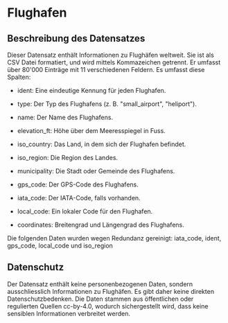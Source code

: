 # Flughafen

## Beschreibung des Datensatzes

Dieser Datensatz enthält Informationen zu Flughäfen weltweit. Sie ist als CSV Datei formatiert, und wird mittels Kommazeichen getrennt. Er umfasst über 80'000 Einträge mit 11 verschiedenen Feldern. Es umfasst diese Spalten:

- ident: Eine eindeutige Kennung für jeden Flughafen.

- type: Der Typ des Flughafens (z. B. "small_airport", "heliport").

- name: Der Name des Flughafens.

- elevation_ft: Höhe über dem Meeresspiegel in Fuss.

- iso_country: Das Land, in dem sich der Flughafen befindet.

- iso_region: Die Region des Landes.

- municipality: Die Stadt oder Gemeinde des Flughafens.

- gps_code: Der GPS-Code des Flughafens.

- iata_code: Der IATA-Code, falls vorhanden.

- local_code: Ein lokaler Code für den Flughafen.

- coordinates: Breitengrad und Längengrad des Flughafens.

Die folgenden Daten wurden wegen Redundanz gereinigt: iata_code, ident, gps_code, local_code und iso_region

## Datenschutz

Der Datensatz enthält keine personenbezogenen Daten, sondern ausschliesslich Informationen zu Flughäfen. Es gibt daher keine direkten Datenschutzbedenken. Die Daten stammen aus öffentlichen oder regulierten Quellen cc-by-4.0, wodurch sichergestellt wird, dass keine sensiblen Informationen verbreitet werden.
